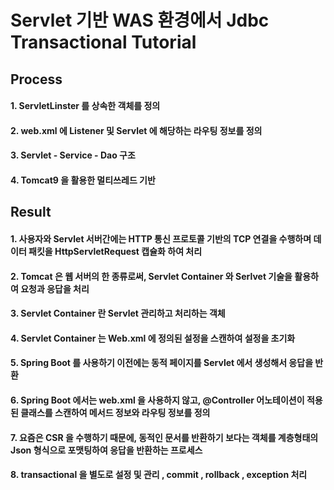# Servlet 기반 WAS 환경에서 Jdbc Transactional Tutorial
## Process
#### 1. ServletLinster 를 상속한 객체를 정의
#### 2. web.xml 에 Listener 및 Servlet 에 해당하는 라우팅 정보를 정의
#### 3. Servlet - Service - Dao 구조
#### 4. Tomcat9 을 활용한 멀티쓰레드 기반
## Result
#### 1. 사용자와 Servlet 서버간에는 HTTP 통신 프로토콜 기반의 TCP 연결을 수행하며 데이터 패킷을 HttpServletRequest 캡슐화 하여 처리
#### 2. Tomcat 은 웹 서버의 한 종류로써, Servlet Container 와 Serlvet 기술을 활용하여 요청과 응답을 처리
#### 3. Servlet Container 란 Servlet 관리하고 처리하는 객체
#### 4. Servlet Container 는 Web.xml 에 정의된 설정을 스캔하여 설정을 초기화
#### 5. Spring Boot 를 사용하기 이전에는 동적 페이지를 Servlet 에서 생성해서 응답을 반환
#### 6. Spring Boot 에서는 web.xml 을 사용하지 않고, @Controller 어노테이션이 적용된 클래스를 스캔하여 메서드 정보와 라우팅 정보를 정의
#### 7. 요즘은 CSR 을 수행하기 때문에, 동적인 문서를 반환하기 보다는 객체를 계층형태의 Json 형식으로 포맷팅하여 응답을 반환하는 프로세스
#### 8. transactional 을 별도로 설정 및 관리 , commit , rollback , exception 처리
